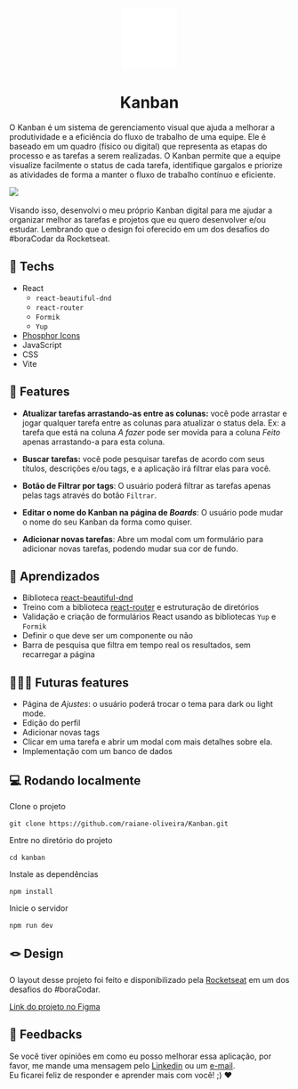 <div align="center">
  <img src="src/assets/logo.svg" alt="Foto de uma espiral. Logo do Kanban." />
  <h1>Kanban</h1>
</div>

O Kanban é um sistema de gerenciamento visual que ajuda a melhorar a produtividade e a eficiência do fluxo de trabalho de uma equipe. Ele é baseado em um quadro (físico ou digital) que representa as etapas do processo e as tarefas a serem realizadas. O Kanban permite que a equipe visualize facilmente o status de cada tarefa, identifique gargalos e priorize as atividades de forma a manter o fluxo de trabalho contínuo e eficiente.

<img src="https://i.imgur.com/etBRqwI.png"/>

Visando isso, desenvolvi o meu próprio Kanban digital para me ajudar a organizar melhor as tarefas e projetos que eu quero desenvolver e/ou estudar. Lembrando que o design foi oferecido em um dos desafios do #boraCodar da Rocketseat.

## 🚀 Techs

- React
  - `react-beautiful-dnd`
  - `react-router`
  - `Formik`
  - `Yup`
- [Phosphor Icons](https://phosphoricons.com/)
- JavaScript
- CSS
- Vite

## 🪸 Features

- **Atualizar tarefas arrastando-as entre as colunas:** você pode arrastar e jogar qualquer tarefa entre as colunas para atualizar o status dela. Ex: a tarefa que está na coluna _A fazer_ pode ser movida para a coluna _Feito_ apenas arrastando-a para esta coluna.

- **Buscar tarefas:** você pode pesquisar tarefas de acordo com seus títulos, descrições e/ou tags, e a aplicação irá filtrar elas para você.

- **Botão de Filtrar por tags**: O usuário poderá filtrar as tarefas apenas pelas tags através do botão `Filtrar`.

- **Editar o nome do Kanban na página de _Boards_**: O usuário pode mudar o nome do seu Kanban da forma como quiser.

- **Adicionar novas tarefas**: Abre um modal com um formulário para adicionar novas tarefas, podendo mudar sua cor de fundo.

## 📒 Aprendizados

- Biblioteca [react-beautiful-dnd](https://github.com/atlassian/react-beautiful-dnd)
- Treino com a biblioteca [react-router](https://reactrouter.com/) e estruturação de diretórios
- Validação e criação de formulários React usando as bibliotecas `Yup` e `Formik`
- Definir o que deve ser um componente ou não
- Barra de pesquisa que filtra em tempo real os resultados, sem recarregar a página

## 🧑🏻‍💻 Futuras features

- Página de _Ajustes_: o usuário poderá trocar o tema para dark ou light mode.
- Edição do perfil
- Adicionar novas tags
- Clicar em uma tarefa e abrir um modal com mais detalhes sobre ela.
- Implementação com um banco de dados

## 💻 Rodando localmente

Clone o projeto

```
git clone https://github.com/raiane-oliveira/Kanban.git
```

Entre no diretório do projeto

```
cd kanban
```

Instale as dependências

```
npm install
```

Inicie o servidor

```
npm run dev
```

## 🪢 Design

O layout desse projeto foi feito e disponibilizado pela [Rocketseat](https://rocketseat.com.br) em um dos desafios do #boraCodar.

[Link do projeto no Figma](<https://www.figma.com/file/kJpuExBvZmyP2UIhDZVW6d/%23boracodar---Desafio-12-(Community)?node-id=11-31&t=fQdVb179zYkwO9Vj-0>)

## 🤝 Feedbacks

Se você tiver opiniões em como eu posso melhorar essa aplicação, por favor, me mande uma mensagem pelo [Linkedin](https://www.linkedin.com/in/raiane-oliveira-dev/) ou um <a href="mailto:raiane.oliveira404@gmail.com">e-mail</a>.
<br>
Eu ficarei feliz de responder e aprender mais com você! ;) ❤️
